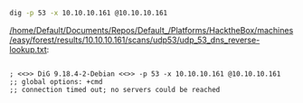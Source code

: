 ```bash
dig -p 53 -x 10.10.10.161 @10.10.10.161
```

[/home/Default/Documents/Repos/Default_/Platforms/HacktheBox/machines/easy/forest/results/10.10.10.161/scans/udp53/udp_53_dns_reverse-lookup.txt](file:///home/Default/Documents/Repos/Default_/Platforms/HacktheBox/machines/easy/forest/results/10.10.10.161/scans/udp53/udp_53_dns_reverse-lookup.txt):

```

; <<>> DiG 9.18.4-2-Debian <<>> -p 53 -x 10.10.10.161 @10.10.10.161
;; global options: +cmd
;; connection timed out; no servers could be reached



```
